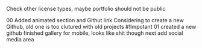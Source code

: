 Check other license types, maybe portfolio should not be public

00
Added animated section and Githut link
Considering to create a new Github, old one is too clutured with old projects #!Impotant
01
created a new github
finished gallery for mobile, looks like shit though
next add social media area